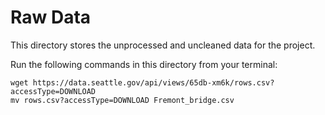 # Raw Data

This directory stores the unprocessed and uncleaned data for the project. 

Run the following commands in this directory from your terminal:
```
wget https://data.seattle.gov/api/views/65db-xm6k/rows.csv?accessType=DOWNLOAD
mv rows.csv?accessType=DOWNLOAD Fremont_bridge.csv
```

